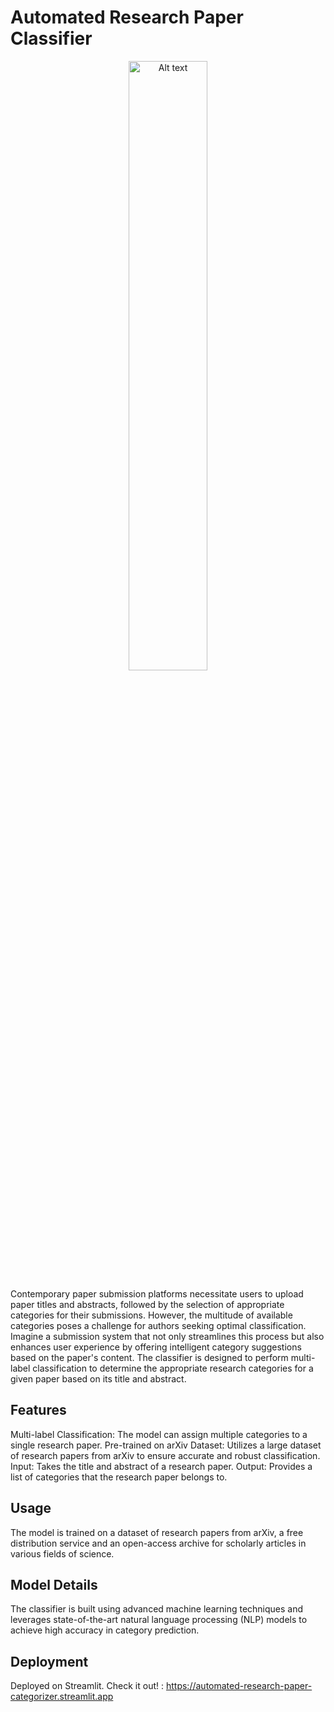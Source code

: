 # Automated Research Paper Classifier

<p align="center">
  <img src="[URL_OF_YOUR_IMAGE](https://images.aicrowd.com/images/challenges/image_file/839/blitz_9__7.1__linkpreview_copy_5.jpg)" alt="Alt text" style="width:50%; height:auto;">
</p>

Contemporary paper submission platforms necessitate users to upload paper titles and abstracts, followed by the selection of appropriate categories for their submissions. However, the multitude of available categories poses a challenge for authors seeking optimal classification. Imagine a submission system that not only streamlines this process but also enhances user experience by offering intelligent category suggestions based on the paper's content. The classifier is designed to perform multi-label classification to determine the appropriate research categories for a given paper based on its title and abstract.

## Features

Multi-label Classification: The model can assign multiple categories to a single research paper.
Pre-trained on arXiv Dataset: Utilizes a large dataset of research papers from arXiv to ensure accurate and robust classification.
Input: Takes the title and abstract of a research paper.
Output: Provides a list of categories that the research paper belongs to.


## Usage

The model is trained on a dataset of research papers from arXiv, a free distribution service and an open-access archive for scholarly articles in various fields of science.

## Model Details

The classifier is built using advanced machine learning techniques and leverages state-of-the-art natural language processing (NLP) models to achieve high accuracy in category prediction.


## Deployment

Deployed on Streamlit. Check it out! : https://automated-research-paper-categorizer.streamlit.app
